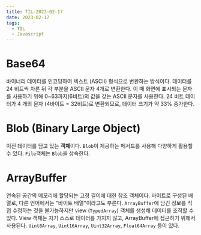 ```yaml
---
title: TIL-2023-02-17
date: 2023-02-17
tags:
  - TIL
  - Javascript
---
```


# Base64

바이너리 데이터를 인코딩하여 텍스트 (ASCII) 형식으로 변환하는 방식이다. 데이터를 24 비트씩 자른 뒤 각 부분을 ASCII 문자 4개로 변환한다. 이 때 화면에 표시되는 문자를 사용하기 위해 0~63까지(6비트)의 값을 갖는 ASCII 문자를 사용한다. 24 비트 데이터가 4 개의 문자 (4바이트 = 32비트)로 변환되므로, 데이터 크기가 약 33% 증가한다.

# Blob (Binary Large Object)

이진 데이터를 담고 있는 **객체**이다. `Blob`이 제공하는 메서드를 사용해 다양하게 활용할 수 있다. `File`객체는 `Blob`을 상속한다.

# ArrayBuffer

연속된 공간의 메모리에 할당되는 고정 길이에 대한 참조 객체이다. 바이트로 구성된 배열로, 다른 언어에서는 "바이트 배열"이라고도 부른다. `ArrayBuffer`에 담긴 정보를 직접 수정하는 것을 불가능하지만 view (`TypedArray`) 객체를 생성해 데이터를 조작할 수 있다. View 객체는 자기 스스로 데이터를 가지지 않고, ArrayBuffer에 접근하기 위해서 사용된다. `Uint8Array`, `Uint16Array`, `Uint32Array`, `Float64Array` 등이 있다.
